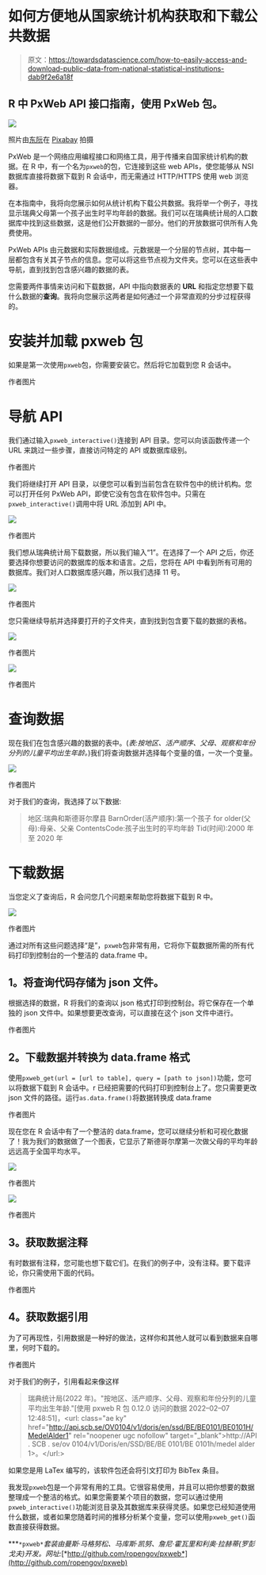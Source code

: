 # 如何方便地从国家统计机构获取和下载公共数据

> 原文：<https://towardsdatascience.com/how-to-easily-access-and-download-public-data-from-national-statistical-institutions-dab9f2e6a18f>

## R 中 PxWeb API 接口指南，使用 PxWeb 包。

![](img/6a4f6b46c56267b6c9cf27d52fcc516a.png)

照片由[东阮](https://pixabay.com/sv/users/tungnguyen0905-17946924/)在 [Pixabay](https://pixabay.com/images/id-6701404/) 拍摄

PxWeb 是一个网络应用编程接口和网络工具，用于传播来自国家统计机构的数据。在 R 中，有一个名为`pxweb`的包，它连接到这些 web APIs，使您能够从 NSI 数据库直接将数据下载到 R 会话中，而无需通过 HTTP/HTTPS 使用 web 浏览器。

在本指南中，我将向您展示如何从统计机构下载公共数据。我将举一个例子，寻找显示瑞典父母第一个孩子出生时平均年龄的数据。我们可以在瑞典统计局的人口数据库中找到这些数据，这是他们公开数据的一部分。他们的开放数据可供所有人免费使用。

PxWeb APIs 由元数据和实际数据组成。元数据是一个分层的节点树，其中每一层都包含有关其子节点的信息。您可以将这些节点视为文件夹。您可以在这些表中导航，直到找到包含感兴趣的数据的表。

您需要两件事情来访问和下载数据，API 中指向数据表的 **URL** 和指定您想要下载什么数据的**查询**。我将向您展示这两者是如何通过一个非常直观的分步过程获得的。

# 安装并加载 pxweb 包

如果是第一次使用`pxweb`包，你需要安装它。然后将它加载到您 R 会话中。

作者图片

# 导航 API

我们通过输入`pxweb_interactive()`连接到 API 目录。您可以向该函数传递一个 URL 来跳过一些步骤，直接访问特定的 API 或数据库级别。

作者图片

我们将继续打开 API 目录，以便您可以看到当前包含在软件包中的统计机构。您可以打开任何 PxWeb API，即使它没有包含在软件包中。只需在`pxweb_interactive()`调用中将 URL 添加到 API 中。

![](img/d6579360812e94c2a0b3aabe460cdc32.png)

作者图片

我们想从瑞典统计局下载数据，所以我们输入“1”。在选择了一个 API 之后，你还要选择你想要访问的数据库的版本和语言。之后，您将在 API 中看到所有可用的数据库。我们对人口数据库感兴趣，所以我们选择 11 号。

![](img/2936116933504fc44b1bf6170e5dc28e.png)

作者图片

您只需继续导航并选择要打开的子文件夹，直到找到包含要下载的数据的表格。

![](img/4680f2ae641a0b1e50257aec2243943d.png)

作者图片

![](img/a33c9e773f72ebb6815acbc865232740.png)

作者图片

# 查询数据

现在我们在包含感兴趣的数据的表中。(*表:按地区、活产顺序、父母、观察和年份分列的儿童平均出生年龄。*)我们将查询数据并选择每个变量的值，一次一个变量。

![](img/c41e13f9dc56083840f67c8c730c1c79.png)

作者图片

对于我们的查询，我选择了以下数据:

> 地区:瑞典和斯德哥尔摩县
> BarnOrder(活产顺序):第一个孩子
> for older(父母):母亲、父亲
> ContentsCode:孩子出生时的平均年龄
> Tid(时间):2000 年至 2020 年

# 下载数据

当您定义了查询后，R 会问您几个问题来帮助您将数据下载到 R 中。

![](img/128df61e872e814aaaacffb63edc1eea.png)

作者图片

通过对所有这些问题选择“是”，`pxweb`包非常有用，它将你下载数据所需的所有代码打印到控制台的一个整洁的 data.frame 中。

## **1。将查询代码存储为 json 文件。**

根据选择的数据，R 将我们的查询以 json 格式打印到控制台。将它保存在一个单独的 json 文件中。如果想要更改查询，可以直接在这个 json 文件中进行。

作者图片

## **2。下载数据并转换为 data.frame 格式**

使用`pxweb_get(url = [url to table], query = [path to json])`功能，您可以将数据下载到 R 会话中。r 已经把需要的代码打印到控制台上了。您只需要更改 json 文件的路径。运行`as.data.frame()`将数据转换成 data.frame

作者图片

现在您在 R 会话中有了一个整洁的 data.frame，您可以继续分析和可视化数据了！我为我们的数据做了一个图表，它显示了斯德哥尔摩第一次做父母的平均年龄远远高于全国平均水平。

![](img/56c70103fde4222f88eb47e67f8d738c.png)

作者图片

![](img/5d759023fdc92c6d2d44a35b99d4859a.png)

作者图片

## **3。获取数据注释**

有时数据有注释，您可能也想下载它们。在我们的例子中，没有注释。要下载评论，你只需使用下面的代码。

作者图片

## **4。获取数据引用**

为了可再现性，引用数据是一种好的做法，这样你和其他人就可以看到数据来自哪里，何时下载的。

作者图片

对于我们的例子，引用看起来像这样

> 瑞典统计局(2022 年)。"按地区、活产顺序、父母、观察和年份分列的儿童平均出生年龄."[使用 pxweb R 包 0.12.0 访问的数据 2022–02–07 12:48:51]，<url: class="ae ky" href="http://api.scb.se/OV0104/v1/doris/en/ssd/BE/BE0101/BE0101H/MedelAlder1" rel="noopener ugc nofollow" target="_blank">http://API . SCB . se/ov 0104/v1/Doris/en/SSD/BE/BE 0101/BE 0101h/medel alder 1>。</url:>

如果您是用 LaTex 编写的，该软件包还会将引文打印为 BibTex 条目。

我发现`pxweb`包是一个非常有用的工具。它很容易使用，并且可以把你想要的数据整理成一个整洁的格式。如果您需要某个项目的数据，您可以通过使用`pxweb_interactive()`功能浏览目录及其数据库来获得灵感。如果您已经知道使用什么数据，或者如果您随着时间的推移分析某个变量，您可以使用`pxweb_get()`函数直接获得数据。

***`*pxweb*`*套装由曼斯·马格努松、马库斯·凯努、詹尼·霍瓦里和利奥·拉赫蒂(罗彭戈夫)开发。网址:*[*http://github.com/ropengov/pxweb*](http://github.com/ropengov/pxweb)